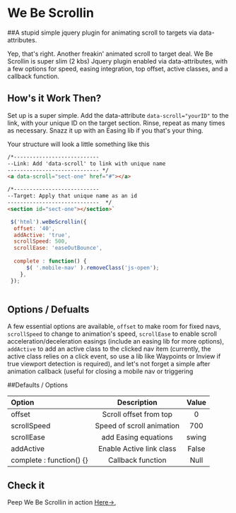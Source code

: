 # We Be Scrollin

##A stupid simple jquery plugin for animating scroll to targets via data-attributes.

Yep, that's right. Another freakin' animated scroll to target deal. We Be Scrollin is super slim (2 kbs) Jquery plugin enabled via data-attributes, with a few options for speed, easing integration, top offset, active classes, and a callback function.


## How's it Work Then?
Set up is a super simple. Add the data-attribute `data-scroll="yourID"` to the link, with your unique ID on the target section. Rinse, repeat as many times as necessary. Snazz it up with an Easing lib if you that's your thing.

Your structure will look a little something like this

```html
/*---------------------------  
--Link: Add 'data-scroll' to link with unique name
----------------------------- */
<a data-scroll="sect-one" href="#"></a>

/*---------------------------  
--Target: Apply that unique name as an id
-----------------------------  */
<section id="sect-one"></section>`
```


```javascript
 $('html').weBeScrollin({
  offset: '40',
  addActive: 'true',
  scrollSpeed: 500,
  scrollEase: 'easeOutBounce',
  
  complete : function() {
      $( '.mobile-nav' ).removeClass('js-open');
    },
 });
  
```

## Options / Defualts
A few essential options are available, `offset` to make room for fixed navs, `scrollSpeed` to change to animation's speed, `scrollEase` to enable scroll acceleration/deceleration easings (include an easing lib for more options), `addActive` to add an active class to the clicked nav item (currently, the active class relies on a click event, so use a lib like Waypoints or Inview if true viewport detection is required), and let's not forget a simple after animation callback (useful for closing a mobile nav or triggering 



##Defaults / Options

| Option        			|      Description                  	|   Value 
| :-------------			| :-------------------------------:  | :------------:
| offset     			| Scroll offset from top         	 | 0 
| scrollSpeed   			| Speed of scroll animation    					| 700
| scrollEase    			| add Easing equations  				| swing  
| addActive     	 		| Enable Active link class  			  		|	False
| complete : function() {}   				| Callback function       						| Null



## Check it 
Peep We Be Scrollin in action [Here→](http://stephenscaff.com/plugins/webescrollin/), 


